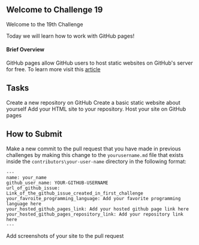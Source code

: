 ## Welcome to Challenge 19

Welcome to the 19th Challenge 

Today we will learn how to work with GitHub pages!

#### Brief Overview

GitHub pages allow GitHub users to host static websites on GitHub's server for free. To learn more visit this [article](https://www.codecademy.com/article/f1-u3-github-pages)

## Tasks

Create a new repository on GitHub
Create a basic static website about yourself
Add your HTML site to your repository.
Host your site on GitHub pages

## How to Submit


Make a new commit to the pull request that you have made in previous challenges by making this change to the ``yourusername.md`` file that exists inside the ``contributors\your-user-name`` directory in the following format:
```
---
name: your_name
github_user_name: YOUR-GITHUB-USERNAME
url_of_github_issue: Link_of_the_github_issue_created_in_first_challenge
your_favroite_programming_language: Add your favorite programming language here
your_hosted_github_pages_link: Add your hosted github page link here
your_hosted_github_pages_repository_link: Add your repository link here
---
``` 
Add screenshots of your site to the pull request 
